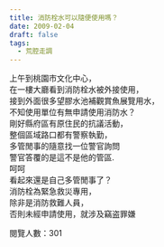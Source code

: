 ```yaml
---
title: 消防栓水可以隨便使用嗎？
date: 2009-02-04
draft: false
tags:
  - 荒腔走調
---
```

上午到桃園市文化中心，  
在一樓大廳看到消防栓水被外接使用，  
接到外面很多望膠水池補觀賞魚展覽用水，  
不知使用單位有無申請使用消防水？  
剛好縣府區有原住民的抗議活動，  
整個區域路口都有警察執勤，  
多管閒事的隨意找一位警官詢問  
警官答覆的是這不是他的管區.  
呵呵  
看起來還是自己多管閒事了？  
消防栓為緊急救災專用，  
除非是消防救難人員，  
否則未經申請使用，就涉及竊盗罪嫌  

閱覽人數：301
